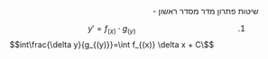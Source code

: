 <style>
    html {
        direction: rtl;
    }
    eqn, table, .katex {
        direction: ltr;
    }
</style>

שיטות פתרון מדר מסדר ראשון - 

1.  
    $$y' = f_{(x)} \cdot g_{(y)}$$
    $$\int\frac{\delta y}{g_{(y)}}=\int f_{(x)} \delta x + C$$